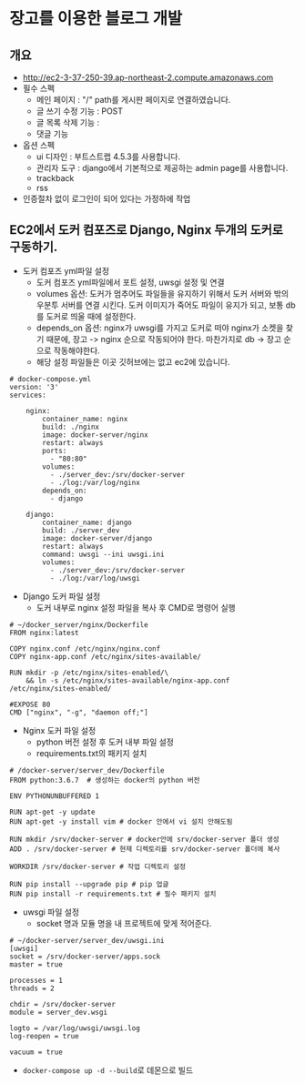 # 장고를 이용한 블로그 개발
## 개요
* http://ec2-3-37-250-39.ap-northeast-2.compute.amazonaws.com
* 필수 스펙
  * 메인 페이지 : "/" path를 게시판 페이지로 연결하였습니다. 
  * 글 쓰기 수정 기능 : POST
  * 글 목록 삭제 기능 : 
  * 댓글 기능
* 옵션 스펙
  * ui 디자인 : 부트스트랩 4.5.3를 사용합니다.
  * 관리자 도구 : django에서 기본적으로 제공하는 admin page를 사용합니다.
  * trackback
  * rss
* 인증절차 없이 로그인이 되어 있다는 가정하에 작업

## EC2에서 도커 컴포즈로 Django, Nginx 두개의 도커로 구동하기.
* 도커 컴포즈 yml파일 설정
  * 도커 컴포즈 yml파일에서 포트 설정, uwsgi 설정 및 연결
  * volumes 옵션: 도커가 멈추어도 파일들을 유지하기 위해서 도커 서버와 밖의 우분투 서버를 연결 시킨다. 도커 이미지가 죽어도 파일이 유지가 되고, 보통 db를 도커로 띄울 때에 설정한다. 
  * depends_on 옵션: nginx가 uwsgi를 가지고 도커로 떠야 nginx가 소켓을 찾기 때문에, 장고 -> nginx 순으로 작동되어야 한다. 마찬가지로 db -> 장고 순으로 작동해야한다.
  * 해당 설정 파일들은 이곳 깃허브에는 없고 ec2에 있습니다.

```
# docker-compose.yml
version: '3'
services:

    nginx:
        container_name: nginx
        build: ./nginx
        image: docker-server/nginx
        restart: always
        ports:
          - "80:80"
        volumes:
          - ./server_dev:/srv/docker-server
          - ./log:/var/log/nginx
        depends_on:
          - django

    django:
        container_name: django
        build: ./server_dev
        image: docker-server/django
        restart: always
        command: uwsgi --ini uwsgi.ini
        volumes:
          - ./server_dev:/srv/docker-server
          - ./log:/var/log/uwsgi
```

* Django 도커 파일 설정
  * 도커 내부로 nginx 설정 파일을 복사 후 CMD로 명령어 실행
```
# ~/docker_server/nginx/Dockerfile
FROM nginx:latest

COPY nginx.conf /etc/nginx/nginx.conf
COPY nginx-app.conf /etc/nginx/sites-available/

RUN mkdir -p /etc/nginx/sites-enabled/\
    && ln -s /etc/nginx/sites-available/nginx-app.conf /etc/nginx/sites-enabled/

#EXPOSE 80
CMD ["nginx", "-g", "daemon off;"]
```

* Nginx 도커 파일 설정
  * python 버전 설정 후 도커 내부 파일 설정
  * requirements.txt의 패키지 설치
```
# /docker-server/server_dev/Dockerfile
FROM python:3.6.7  # 생성하는 docker의 python 버전

ENV PYTHONUNBUFFERED 1 

RUN apt-get -y update 
RUN apt-get -y install vim # docker 안에서 vi 설치 안해도됨

RUN mkdir /srv/docker-server # docker안에 srv/docker-server 폴더 생성
ADD . /srv/docker-server # 현재 디렉토리를 srv/docker-server 폴더에 복사

WORKDIR /srv/docker-server # 작업 디렉토리 설정

RUN pip install --upgrade pip # pip 업글
RUN pip install -r requirements.txt # 필수 패키지 설치
```

* uwsgi 파일 설정
  * socket 명과 모듈 명을 내 프로젝트에 맞게 적어준다. 
```
# ~/docker-server/server_dev/uwsgi.ini
[uwsgi]
socket = /srv/docker-server/apps.sock
master = true

processes = 1
threads = 2

chdir = /srv/docker-server
module = server_dev.wsgi

logto = /var/log/uwsgi/uwsgi.log
log-reopen = true

vacuum = true
```

* `docker-compose up -d --build`로 데몬으로 빌드